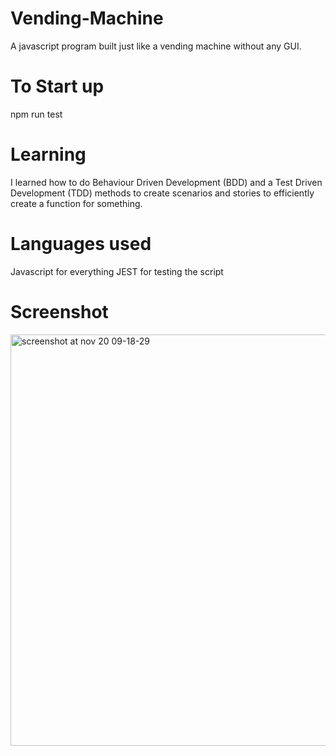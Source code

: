 # Vending-Machine
A javascript program built just like a vending machine without any GUI.

# To Start up
npm run test

# Learning
I learned how to do Behaviour Driven Development (BDD) and a Test Driven Development (TDD) methods to create scenarios and stories to efficiently create a function for something. 

# Languages used
Javascript for everything
JEST for testing the script

# Screenshot
<img width="658" alt="screenshot at nov 20 09-18-29" src="https://user-images.githubusercontent.com/29613498/33031734-f91ed730-cdd3-11e7-9da5-0bb9f6256df8.png">
